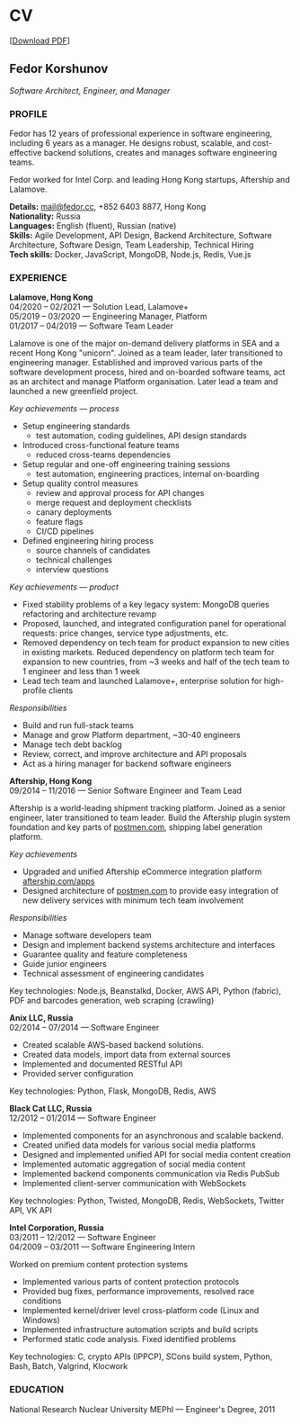 # CV 

[[Download PDF](assets/fedor_korshunov_cv_2021.pdf)]

## Fedor Korshunov

_Software Architect, Engineer, and Manager_

### PROFILE

Fedor has 12 years of professional experience in software engineering, including 6 years as a manager. He designs robust, scalable, and cost-effective backend solutions, creates and manages software engineering teams.

Fedor worked for Intel Corp. and leading Hong Kong startups, Aftership and Lalamove.

**Details:** mail@fedor.cc, +852 6403 8877, Hong Kong  
**Nationality:** Russia  
**Languages:** English (fluent), Russian (native)  
**Skills:** Agile Development, API Design, Backend Architecture, Software Architecture, Software Design, Team Leadership, Technical Hiring  
**Tech skills:** Docker, JavaScript, MongoDB, Node.js, Redis, Vue.js

### EXPERIENCE

**Lalamove, Hong Kong**  
04/2020 – 02/2021 — Solution Lead, Lalamove+  
05/2019 – 03/2020 — Engineering Manager, Platform  
01/2017 – 04/2019 — Software Team Leader

Lalamove is one of the major on-demand delivery platforms in SEA and a recent Hong Kong "unicorn". Joined as a team leader, later transitioned to engineering manager. Established and improved various parts of the software development process, hired and on-boarded software teams, act as an architect and manage Platform organisation. Later lead a team and launched a new greenfield project.

*Key achievements — process*
* Setup engineering standards
  - test automation, coding guidelines, API design standards
* Introduced cross-functional feature teams
  - reduced cross-teams dependencies
* Setup regular and one-off engineering training sessions
  - test automation, engineering practices, internal on-boarding
* Setup quality control measures
  - review and approval process for API changes
  - merge request and deployment checklists
  - canary deployments
  - feature flags
  - CI/CD pipelines
* Defined engineering hiring process
  - source channels of candidates
  - technical challenges
  - interview questions

*Key achievements — product*
* Fixed stability problems of а key legacy system: MongoDB queries refactoring and architecture revamp
* Proposed, launched, and integrated configuration panel for operational requests: price changes, service type adjustments, etc.
* Removed dependency on tech team for product expansion to new cities in existing markets. Reduced dependency on platform tech team for expansion to new countries, from ~3 weeks and half of the tech team to 1 engineer and less than 1 week
* Lead tech team and launched Lalamove+, enterprise solution for high-profile clients

*Responsibilities*
* Build and run full-stack teams
* Manage and grow Platform department, ~30-40 engineers
* Manage tech debt backlog
* Review, correct, and improve architecture and API proposals
* Act as a hiring manager for backend software engineers

**Aftership, Hong Kong**  
09/2014 – 11/2016 — Senior Software Engineer and Team Lead

Aftership is a world-leading shipment tracking platform. Joined as a senior engineer, later transitioned to team leader. Build the Aftership plugin system foundation and key parts of [postmen.com](postmen.com), shipping label generation platform.

*Key achievements*
* Upgraded and unified Aftership eCommerce integration platform [aftership.com/apps](aftership.com/apps)
* Designed architecture of [postmen.com](postmen.com) to provide easy integration of new delivery services with minimum tech team involvement

*Responsibilities*
* Manage software developers team
* Design and implement backend systems architecture and interfaces
* Guarantee quality and feature completeness
* Guide junior engineers
* Technical assessment of engineering candidates

Key technologies: Node.js, Beanstalkd, Docker, AWS API, Python (fabric), PDF and barcodes generation, web scraping (crawling)

**Anix LLC, Russia**  
02/2014 – 07/2014 — Software Engineer

* Created scalable AWS-based backend solutions.
* Created data models, import data from external sources
* Implemented and documented RESTful API
* Provided server configuration

Key technologies: Python, Flask, MongoDB, Redis, AWS

**Black Cat LLC, Russia**  
12/2012 – 01/2014 — Software Engineer

* Implemented components for an asynchronous and scalable backend.
* Created unified data models for various social media platforms
* Designed and implemented unified API for social media content creation
* Implemented automatic aggregation of social media content
* Implemented backend components communication via Redis PubSub
* Implemented client-server communication with WebSockets

Key technologies: Python, Twisted, MongoDB, Redis, WebSockets, Twitter API, VK API

**Intel Corporation, Russia**  
03/2011 – 12/2012 — Software Engineer  
04/2009 – 03/2011 — Software Engineering Intern

Worked on premium content protection systems

* Implemented various parts of content protection protocols
* Provided bug fixes, performance improvements, resolved race conditions
* Implemented kernel/driver level cross-platform code (Linux and Windows)
* Implemented infrastructure automation scripts and build scripts
* Performed static code analysis. Fixed identified problems

Key technologies: C, crypto APIs (IPPCP), SCons build system, Python, Bash, Batch, Valgrind, Klocwork

### EDUCATION

National Research Nuclear University MEPhI — Engineer's Degree, 2011